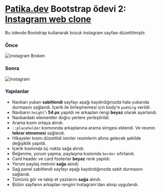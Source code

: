 # [Patika.dev](https://app.patika.dev) Bootstrap ödevi 2: [Instagram web clone](https://omer-genc.github.io/instagram-web-clone/)

Bu ödevde Bootstrap kullanarak bozuk instagram sayfası düzeltilmiştir.

### Önce
![instagram Broken](img/instagrambroken.gif)

### Sonra
![instagram](img/instagram.gif)

### Yapılanlar
- Navbarı yukarı **sabitlendi** sayfayı aşağı kaydırdığınızda hala yukarıda durmasını sağlandı. İçerik ile birleşmemesi için body'e `padding` verildi.
- Navbarın `height`'ı **54 px** yapıldı ve arkaplan rengi **beyaz** olarak ayarlandı.
- Navbardaki elementler doğru yerlere yerleştirildi.
- Arama kısmı ortaya alındı.
- `::placeholder` kısmınında arkaplanına arama simgesi eklendi. Ve resmin **tekrar etmemesi** sağlandı.
- Hikayeler kısmı düzeltildi isimler resimlerin altına gelecek şekilde değişiklik yapıldı.
- İçerik kısmında üç nokta sağa alındı.
- Beğenme, yorum yapma, paylaşma kısmında `border` sıfırlandı.
- Card header ve card footerlar **beyaz** renk yapıldı.
- Yorum paylaş metnini **sağa** alındı.
- Sağ panel sabitlendi sayfayı aşağı kaydırdığınızda sabit durmasını sağlandı.
- Tümünü gör ve takip et yazılarını **sağa** alındı.
- Bütün sayfanın arkaplan rengini Instagram'dan alınıp uygulandı.